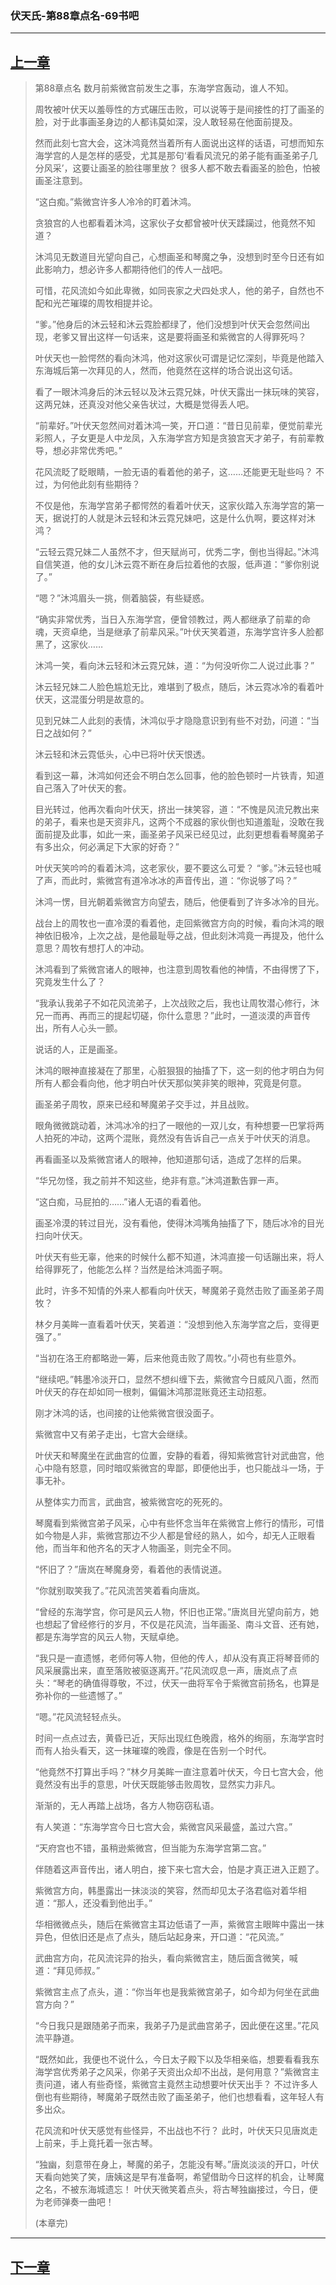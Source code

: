 ### 伏天氏-第88章点名-69书吧

--------
[上一章](./9324bbe9bb08989b1e41779b042a664d.md)
--------


>
>
>
>第88章点名
>数月前紫微宫前发生之事，东海学宫轰动，谁人不知。
>
>周牧被叶伏天以羞辱性的方式碾压击败，可以说等于是间接性的打了画圣的脸，对于此事画圣身边的人都讳莫如深，没人敢轻易在他面前提及。
>
>然而此刻七宫大会，这沐鸿竟然当着所有人面说出这样的话语，可想而知东海学宫的人是怎样的感受，尤其是那句‘看看风流兄的弟子能有画圣弟子几分风采’，这要让画圣的脸往哪里放？
>很多人都不敢去看画圣的脸色，怕被画圣注意到。
>
>“这白痴。”紫微宫许多人冷冷的盯着沐鸿。
>
>贪狼宫的人也都看着沐鸿，这家伙子女都曾被叶伏天蹂躏过，他竟然不知道？
>
>沐鸿见无数道目光望向自己，心想画圣和琴魔之争，没想到时至今日还有如此影响力，想必许多人都期待他们的传人一战吧。
>
>可惜，花风流如今如此卑微，如同丧家之犬四处求人，他的弟子，自然也不配和光芒璀璨的周牧相提并论。
>
>“爹。”他身后的沐云轻和沐云霓脸都绿了，他们没想到叶伏天会忽然间出现，老爹又冒出这样一句话来，这是要将画圣和紫微宫的人得罪死吗？
>
>叶伏天也一脸愕然的看向沐鸿，他对这家伙可谓是记忆深刻，毕竟是他踏入东海城后第一次拜见的人，然而，他竟然在这样的场合说出这句话。
>
>看了一眼沐鸿身后的沐云轻以及沐云霓兄妹，叶伏天露出一抹玩味的笑容，这两兄妹，还真没对他父亲告状过，大概是觉得丢人吧。
>
>“前辈好。”叶伏天忽然间对着沐鸿一笑，开口道：“昔日见前辈，便觉前辈光彩照人，子女更是人中龙凤，入东海学宫方知是贪狼宫天才弟子，有前辈教导，想必非常优秀吧。”
>
>花风流眨了眨眼睛，一脸无语的看着他的弟子，这……还能更无耻些吗？
>不过，为何他此刻有些期待？
>
>不仅是他，东海学宫弟子都愕然的看着叶伏天，这家伙踏入东海学宫的第一天，据说打的人就是沐云轻和沐云霓兄妹吧，这是什么仇啊，要这样对沐鸿？
>
>“云轻云霓兄妹二人虽然不才，但天赋尚可，优秀二字，倒也当得起。”沐鸿自信笑道，他的女儿沐云霓不断在身后拉着他的衣服，低声道：“爹你别说了。”
>
>“嗯？”沐鸿眉头一挑，侧着脑袋，有些疑惑。
>
>“确实非常优秀，当日入东海学宫，便曾领教过，两人都继承了前辈的命魂，天资卓绝，当是继承了前辈风采。”叶伏天笑着道，东海学宫许多人脸都黑了，这家伙……
>
>沐鸿一笑，看向沐云轻和沐云霓兄妹，道：“为何没听你二人说过此事？”
>
>沐云轻兄妹二人脸色尴尬无比，难堪到了极点，随后，沐云霓冰冷的看着叶伏天，这混蛋分明是故意的。
>
>见到兄妹二人此刻的表情，沐鸿似乎才隐隐意识到有些不对劲，问道：“当日之战如何？”
>
>沐云轻和沐云霓低头，心中已将叶伏天恨透。
>
>看到这一幕，沐鸿如何还会不明白怎么回事，他的脸色顿时一片铁青，知道自己落入了叶伏天的套。
>
>目光转过，他再次看向叶伏天，挤出一抹笑容，道：“不愧是风流兄教出来的弟子，看来也是天资非凡，这两个不成器的家伙倒也知道羞耻，没敢在我面前提及此事，如此一来，画圣弟子风采已经见过，此刻更想看看琴魔弟子有多出众，何必满足下大家的好奇？”
>
>叶伏天笑吟吟的看着沐鸿，这老家伙，要不要这么可爱？
>“爹。”沐云轻也喊了声，而此时，紫微宫有道冷冰冰的声音传出，道：“你说够了吗？”
>
>沐鸿一愣，目光朝着紫微宫方向望去，随后，他便看到了许多冰冷的目光。
>
>战台上的周牧也一直冷漠的看着他，走回紫微宫方向的时候，看向沐鸿的眼神依旧极冷，上次之战，是他最耻辱之战，但此刻沐鸿竟一再提及，他什么意思？周牧有想打人的冲动。
>
>沐鸿看到了紫微宫诸人的眼神，也注意到周牧看他的神情，不由得愣了下，究竟发生什么了？
>
>“我承认我弟子不如花风流弟子，上次战败之后，我也让周牧潜心修行，沐兄一而再、再而三的提起切磋，你什么意思？”此时，一道淡漠的声音传出，所有人心头一颤。
>
>说话的人，正是画圣。
>
>沐鸿的眼神直接凝在了那里，心脏狠狠的抽搐了下，这一刻的他才明白为何所有人都会看向他，他才明白叶伏天那似笑非笑的眼神，究竟是何意。
>
>画圣弟子周牧，原来已经和琴魔弟子交手过，并且战败。
>
>眼角微微跳动着，沐鸿冰冷的扫了一眼他的一双儿女，有种想要一巴掌将两人拍死的冲动，这两个混账，竟然没有告诉自己一点关于叶伏天的消息。
>
>再看画圣以及紫微宫诸人的眼神，他知道那句话，造成了怎样的后果。
>
>“华兄勿怪，我之前并不知这些，绝非有意。”沐鸿道歉告罪一声。
>
>“这白痴，马屁拍的……”诸人无语的看着他。
>
>画圣冷漠的转过目光，没有看他，使得沐鸿嘴角抽搐了下，随后冰冷的目光扫向叶伏天。
>
>叶伏天有些无辜，他来的时候什么都不知道，沐鸿直接一句话蹦出来，将人给得罪死了，他能怎么样？当然是给沐鸿面子啊。
>
>此时，许多不知情的外来人都看向叶伏天，琴魔弟子竟然击败了画圣弟子周牧？
>
>林夕月美眸一直看着叶伏天，笑着道：“没想到他入东海学宫之后，变得更强了。”
>
>“当初在洛王府都略逊一筹，后来他竟击败了周牧。”小荷也有些意外。
>
>“继续吧。”韩墨冷淡开口，显然不想纠缠下去，紫微宫今日威风八面，然而叶伏天的存在却如同一根刺，偏偏沐鸿那混账竟还主动招惹。
>
>刚才沐鸿的话，也间接的让他紫微宫很没面子。
>
>紫微宫中又有弟子走出，七宫大会继续。
>
>叶伏天和琴魔坐在武曲宫的位置，安静的看着，得知紫微宫针对武曲宫，他心中隐有怒意，同时暗叹紫微宫的卑鄙，即便他出手，也只能战斗一场，于事无补。
>
>从整体实力而言，武曲宫，被紫微宫吃的死死的。
>
>琴魔看到紫微宫弟子风采，心中有些怀念当年在紫微宫上修行的情形，可惜如今物是人非，紫微宫那边不少人都是曾经的熟人，如今，却无人正眼看他，而当年和他齐名的天才人物画圣，则完全不同。
>
>“怀旧了？”唐岚在琴魔身旁，看着他的表情说道。
>
>“你就别取笑我了。”花风流苦笑着看向唐岚。
>
>“曾经的东海学宫，你可是风云人物，怀旧也正常。”唐岚目光望向前方，她也想起了曾经修行的岁月，不仅是花风流，当年画圣、南斗文音、还有她，都是东海学宫的风云人物，天赋卓绝。
>
>“我只是一直遗憾，老师何等人物，但他的传人，却从没有真正将琴音师的风采展露出来，直至落败被驱逐离开。”花风流叹息一声，唐岚点了点头：“琴老的确值得尊敬，不过，伏天一曲将军令于紫微宫前扬名，也算是弥补你的一些遗憾了。”
>
>“嗯。”花风流轻轻点头。
>
>时间一点点过去，黄昏已近，天际出现红色晚霞，格外的绚丽，东海学宫时而有人抬头看天，这一抹璀璨的晚霞，像是在告别一个时代。
>
>“他竟然不打算出手吗？”林夕月美眸一直注意着叶伏天，今日七宫大会，他竟然没有出手的意思，叶伏天既能够击败周牧，显然实力非凡。
>
>渐渐的，无人再踏上战场，各方人物窃窃私语。
>
>有人笑道：“东海学宫今日七宫大会，紫微宫风采最盛，盖过六宫。”
>
>“天府宫也不错，虽稍逊紫微宫，但当能为东海学宫第二宫。”
>
>伴随着这声音传出，诸人明白，接下来七宫大会，怕是才真正进入正题了。
>
>紫微宫方向，韩墨露出一抹淡淡的笑容，然而却见太子洛君临对着华相道：“那人，还没看到他出手。”
>
>华相微微点头，随后在紫微宫主耳边低语了一声，紫微宫主眼眸中露出一抹异色，但依旧还是点了点头，随后站起身来，开口道：“花风流。”
>
>武曲宫方向，花风流诧异的抬头，看向紫微宫主，随后面含微笑，喊道：“拜见师叔。”
>
>紫微宫主点了点头，道：“你当年也是我紫微宫弟子，如今却为何坐在武曲宫方向？”
>
>“今日我只是跟随弟子而来，我弟子乃是武曲宫弟子，因此便在这里。”花风流平静道。
>
>“既然如此，我便也不说什么，今日太子殿下以及华相亲临，想要看看我东海学宫优秀弟子之风采，你弟子天资出众却不出战，是何用意？”紫微宫主责问道，诸人有些奇怪，紫微宫主竟然主动想要叶伏天出手？
>不过许多人倒也有些期待，琴魔弟子既然击败了画圣弟子，他们也想看看，这年轻人有多出众。
>
>花风流和叶伏天感觉有些怪异，不出战也不行？
>此时，叶伏天只见唐岚走上前来，手上竟托着一张古琴。
>
>“独幽，刻意带在身上，琴魔的弟子，怎能没有琴。”唐岚淡淡的开口，叶伏天看向她笑了笑，唐姨这是早有准备啊，希望借助今日这样的机会，让琴魔之名，不被东海城遗忘！
>叶伏天微笑着点头，将古琴独幽接过，今日，便为老师弹奏一曲吧！
>
>(本章完)
>
>

--------
[下一章](./f250bc40951563a0f3a6e6c440387372.md)
--------
